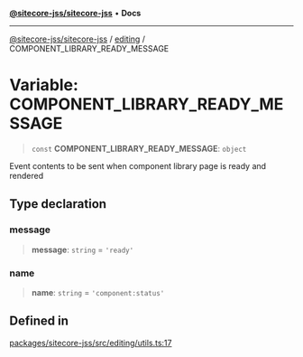 [**@sitecore-jss/sitecore-jss**](../../README.md) • **Docs**

***

[@sitecore-jss/sitecore-jss](../../README.md) / [editing](../README.md) / COMPONENT\_LIBRARY\_READY\_MESSAGE

# Variable: COMPONENT\_LIBRARY\_READY\_MESSAGE

> `const` **COMPONENT\_LIBRARY\_READY\_MESSAGE**: `object`

Event contents to be sent when component library page is ready and rendered

## Type declaration

### message

> **message**: `string` = `'ready'`

### name

> **name**: `string` = `'component:status'`

## Defined in

[packages/sitecore-jss/src/editing/utils.ts:17](https://github.com/Sitecore/jss/blob/79b72df335ab50517e6c3357c25dd7db1965274d/packages/sitecore-jss/src/editing/utils.ts#L17)
